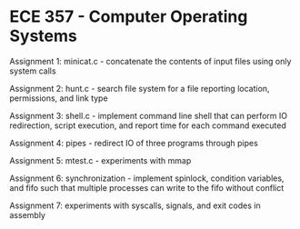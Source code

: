 # ECE 357 - Computer Operating Systems

Assignment 1: minicat.c - concatenate the contents of input files using only system calls

Assignment 2: hunt.c - search file system for a file reporting location, permissions, and link type

Assignment 3: shell.c - implement command line shell that can perform IO redirection, script execution, and report time for each command executed

Assignment 4: pipes - redirect IO of three programs through pipes

Assignment 5: mtest.c - experiments with mmap

Assignment 6: synchronization - implement spinlock, condition variables, and fifo such that multiple processes can write to the fifo without conflict

Assignment 7: experiments with syscalls, signals, and exit codes in assembly
